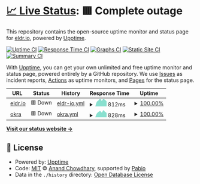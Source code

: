 # [📈 Live Status](https://eldr-io.github.io/uptime-monitor): <!--live status--> **🟥 Complete outage**

This repository contains the open-source uptime monitor and status page for [eldr.io](https://eldr.io), powered by [Upptime](https://github.com/upptime/upptime).

[![Uptime CI](https://github.com/eldr-io/uptime-monitor/workflows/Uptime%20CI/badge.svg)](https://github.com/eldr-io/uptime-monitor/actions?query=workflow%3A%22Uptime+CI%22)
[![Response Time CI](https://github.com/eldr-io/uptime-monitor/workflows/Response%20Time%20CI/badge.svg)](https://github.com/eldr-io/uptime-monitor/actions?query=workflow%3A%22Response+Time+CI%22)
[![Graphs CI](https://github.com/eldr-io/uptime-monitor/workflows/Graphs%20CI/badge.svg)](https://github.com/eldr-io/uptime-monitor/actions?query=workflow%3A%22Graphs+CI%22)
[![Static Site CI](https://github.com/eldr-io/uptime-monitor/workflows/Static%20Site%20CI/badge.svg)](https://github.com/eldr-io/uptime-monitor/actions?query=workflow%3A%22Static+Site+CI%22)
[![Summary CI](https://github.com/eldr-io/uptime-monitor/workflows/Summary%20CI/badge.svg)](https://github.com/eldr-io/uptime-monitor/actions?query=workflow%3A%22Summary+CI%22)

With [Upptime](https://upptime.js.org), you can get your own unlimited and free uptime monitor and status page, powered entirely by a GitHub repository. We use [Issues](https://github.com/eldr-io/uptime-monitor/issues) as incident reports, [Actions](https://github.com/eldr-io/uptime-monitor/actions) as uptime monitors, and [Pages](https://eldr-io.github.io/uptime-monitor) for the status page.

<!--start: status pages-->
<!-- This summary is generated by Upptime (https://github.com/upptime/upptime) -->
<!-- Do not edit this manually, your changes will be overwritten -->
<!-- prettier-ignore -->
| URL | Status | History | Response Time | Uptime |
| --- | ------ | ------- | ------------- | ------ |
| <img alt="" src="https://icons.duckduckgo.com/ip3/eldr.io.ico" height="13"> [eldr.io](https://eldr.io) | 🟥 Down | [eldr-io.yml](https://github.com/eldr-io/uptime-monitor/commits/HEAD/history/eldr-io.yml) | <details><summary><img alt="Response time graph" src="./graphs/eldr-io/response-time-week.png" height="20"> 812ms</summary><br><a href="https://eldr-io.github.io/uptime-monitor/history/eldr-io"><img alt="Response time 1106" src="https://img.shields.io/endpoint?url=https%3A%2F%2Fraw.githubusercontent.com%2Feldr-io%2Fuptime-monitor%2FHEAD%2Fapi%2Feldr-io%2Fresponse-time.json"></a><br><a href="https://eldr-io.github.io/uptime-monitor/history/eldr-io"><img alt="24-hour response time 675" src="https://img.shields.io/endpoint?url=https%3A%2F%2Fraw.githubusercontent.com%2Feldr-io%2Fuptime-monitor%2FHEAD%2Fapi%2Feldr-io%2Fresponse-time-day.json"></a><br><a href="https://eldr-io.github.io/uptime-monitor/history/eldr-io"><img alt="7-day response time 812" src="https://img.shields.io/endpoint?url=https%3A%2F%2Fraw.githubusercontent.com%2Feldr-io%2Fuptime-monitor%2FHEAD%2Fapi%2Feldr-io%2Fresponse-time-week.json"></a><br><a href="https://eldr-io.github.io/uptime-monitor/history/eldr-io"><img alt="30-day response time 821" src="https://img.shields.io/endpoint?url=https%3A%2F%2Fraw.githubusercontent.com%2Feldr-io%2Fuptime-monitor%2FHEAD%2Fapi%2Feldr-io%2Fresponse-time-month.json"></a><br><a href="https://eldr-io.github.io/uptime-monitor/history/eldr-io"><img alt="1-year response time 1106" src="https://img.shields.io/endpoint?url=https%3A%2F%2Fraw.githubusercontent.com%2Feldr-io%2Fuptime-monitor%2FHEAD%2Fapi%2Feldr-io%2Fresponse-time-year.json"></a></details> | <details><summary><a href="https://eldr-io.github.io/uptime-monitor/history/eldr-io">100.00%</a></summary><a href="https://eldr-io.github.io/uptime-monitor/history/eldr-io"><img alt="All-time uptime 85.90%" src="https://img.shields.io/endpoint?url=https%3A%2F%2Fraw.githubusercontent.com%2Feldr-io%2Fuptime-monitor%2FHEAD%2Fapi%2Feldr-io%2Fuptime.json"></a><br><a href="https://eldr-io.github.io/uptime-monitor/history/eldr-io"><img alt="24-hour uptime 100.00%" src="https://img.shields.io/endpoint?url=https%3A%2F%2Fraw.githubusercontent.com%2Feldr-io%2Fuptime-monitor%2FHEAD%2Fapi%2Feldr-io%2Fuptime-day.json"></a><br><a href="https://eldr-io.github.io/uptime-monitor/history/eldr-io"><img alt="7-day uptime 100.00%" src="https://img.shields.io/endpoint?url=https%3A%2F%2Fraw.githubusercontent.com%2Feldr-io%2Fuptime-monitor%2FHEAD%2Fapi%2Feldr-io%2Fuptime-week.json"></a><br><a href="https://eldr-io.github.io/uptime-monitor/history/eldr-io"><img alt="30-day uptime 100.00%" src="https://img.shields.io/endpoint?url=https%3A%2F%2Fraw.githubusercontent.com%2Feldr-io%2Fuptime-monitor%2FHEAD%2Fapi%2Feldr-io%2Fuptime-month.json"></a><br><a href="https://eldr-io.github.io/uptime-monitor/history/eldr-io"><img alt="1-year uptime 85.90%" src="https://img.shields.io/endpoint?url=https%3A%2F%2Fraw.githubusercontent.com%2Feldr-io%2Fuptime-monitor%2FHEAD%2Fapi%2Feldr-io%2Fuptime-year.json"></a></details>
| <img alt="" src="https://icons.duckduckgo.com/ip3/okra.eldr.io.ico" height="13"> [okra](https://okra.eldr.io) | 🟥 Down | [okra.yml](https://github.com/eldr-io/uptime-monitor/commits/HEAD/history/okra.yml) | <details><summary><img alt="Response time graph" src="./graphs/okra/response-time-week.png" height="20"> 828ms</summary><br><a href="https://eldr-io.github.io/uptime-monitor/history/okra"><img alt="Response time 866" src="https://img.shields.io/endpoint?url=https%3A%2F%2Fraw.githubusercontent.com%2Feldr-io%2Fuptime-monitor%2FHEAD%2Fapi%2Fokra%2Fresponse-time.json"></a><br><a href="https://eldr-io.github.io/uptime-monitor/history/okra"><img alt="24-hour response time 682" src="https://img.shields.io/endpoint?url=https%3A%2F%2Fraw.githubusercontent.com%2Feldr-io%2Fuptime-monitor%2FHEAD%2Fapi%2Fokra%2Fresponse-time-day.json"></a><br><a href="https://eldr-io.github.io/uptime-monitor/history/okra"><img alt="7-day response time 828" src="https://img.shields.io/endpoint?url=https%3A%2F%2Fraw.githubusercontent.com%2Feldr-io%2Fuptime-monitor%2FHEAD%2Fapi%2Fokra%2Fresponse-time-week.json"></a><br><a href="https://eldr-io.github.io/uptime-monitor/history/okra"><img alt="30-day response time 850" src="https://img.shields.io/endpoint?url=https%3A%2F%2Fraw.githubusercontent.com%2Feldr-io%2Fuptime-monitor%2FHEAD%2Fapi%2Fokra%2Fresponse-time-month.json"></a><br><a href="https://eldr-io.github.io/uptime-monitor/history/okra"><img alt="1-year response time 866" src="https://img.shields.io/endpoint?url=https%3A%2F%2Fraw.githubusercontent.com%2Feldr-io%2Fuptime-monitor%2FHEAD%2Fapi%2Fokra%2Fresponse-time-year.json"></a></details> | <details><summary><a href="https://eldr-io.github.io/uptime-monitor/history/okra">100.00%</a></summary><a href="https://eldr-io.github.io/uptime-monitor/history/okra"><img alt="All-time uptime 85.68%" src="https://img.shields.io/endpoint?url=https%3A%2F%2Fraw.githubusercontent.com%2Feldr-io%2Fuptime-monitor%2FHEAD%2Fapi%2Fokra%2Fuptime.json"></a><br><a href="https://eldr-io.github.io/uptime-monitor/history/okra"><img alt="24-hour uptime 100.00%" src="https://img.shields.io/endpoint?url=https%3A%2F%2Fraw.githubusercontent.com%2Feldr-io%2Fuptime-monitor%2FHEAD%2Fapi%2Fokra%2Fuptime-day.json"></a><br><a href="https://eldr-io.github.io/uptime-monitor/history/okra"><img alt="7-day uptime 100.00%" src="https://img.shields.io/endpoint?url=https%3A%2F%2Fraw.githubusercontent.com%2Feldr-io%2Fuptime-monitor%2FHEAD%2Fapi%2Fokra%2Fuptime-week.json"></a><br><a href="https://eldr-io.github.io/uptime-monitor/history/okra"><img alt="30-day uptime 100.00%" src="https://img.shields.io/endpoint?url=https%3A%2F%2Fraw.githubusercontent.com%2Feldr-io%2Fuptime-monitor%2FHEAD%2Fapi%2Fokra%2Fuptime-month.json"></a><br><a href="https://eldr-io.github.io/uptime-monitor/history/okra"><img alt="1-year uptime 85.68%" src="https://img.shields.io/endpoint?url=https%3A%2F%2Fraw.githubusercontent.com%2Feldr-io%2Fuptime-monitor%2FHEAD%2Fapi%2Fokra%2Fuptime-year.json"></a></details>

<!--end: status pages-->

[**Visit our status website →**](https://eldr-io.github.io/uptime-monitor)

## 📄 License

- Powered by: [Upptime](https://github.com/upptime/upptime)
- Code: [MIT](./LICENSE) © [Anand Chowdhary](https://anandchowdhary.com), supported by [Pabio](https://pabio.com)
- Data in the `./history` directory: [Open Database License](https://opendatacommons.org/licenses/odbl/1-0/)
